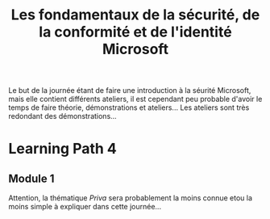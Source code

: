 ﻿---
title: Les fondamentaux de la sécurité, de la conformité et de l'identité Microsoft
Azure: true
m365: true
---
Le but de la journée étant de faire une introduction à la séurité Microsoft, mais elle contient différents ateliers, il est cependant peu probable d'avoir le temps de faire théorie, démonstrations et ateliers... Les ateliers sont très redondant des démonstrations...
# Learning Path 4
## Module 1
Attention, la thématique *Priva* sera probablement la moins connue etou la moins simple à expliquer dans cette journée...